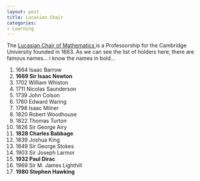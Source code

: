 ```yaml
---
layout: post
title: Lucasian Chair
categories:
- Learning
---
```



The [Lucasian Chair of Mathematics ](http://en.wikipedia.org/wiki/Lucasian_Professor_of_Mathematics)is a Professorship for the Cambridge University founded in 1663. As we can see the list of holders here, there are famous names... i know the names in bold...

1. 1664 Isaac Barrow
2. **1669 Sir Isaac Newton**
3. 1702 William Whiston
4. 1711 Nicolas Saunderson
5. 1739 John Colson
6. 1760 Edward Waring
7. 1798 Isaac Milner
8. 1820 Robert Woodhouse
9. 1822 Thomas Turton
10. 1826 Sir George Airy
11. **1828 Charles Babbage**
12. 1839 Joshua King
13. 1849 Sir George Stokes
14. 1903 Sir Joseph Larmor
15. **1932 Paul Dirac**
16. 1969 Sir M. James Lighthill
17. **1980 Stephen Hawking**
